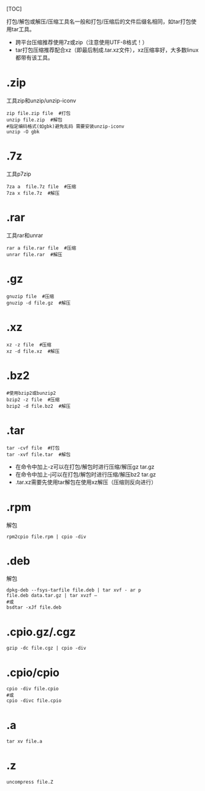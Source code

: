 [TOC]

打包/解包或解压/压缩工具名一般和打包/压缩后的文件后缀名相同，如tar打包使用tar工具。

- 跨平台压缩推荐使用7z或zip（注意使用UTF-8格式！）
- tar打包压缩推荐配合xz（即最后制成.tar.xz文件），xz压缩率好，大多数linux都带有该工具。

# .zip

工具zip和unzip/unzip-iconv

```shell
zip file.zip file  #打包
unzip file.zip  #解包
#指定编码格式(如gbk)避免乱码 需要安装unzip-iconv
unzip -O gbk
```

# .7z

工具p7zip

```shell
7za a  file.7z file  #压缩
7za x file.7z  #解压
```

# .rar

工具rar和unrar

```shell
rar a file.rar file  #压缩
unrar file.rar  #解压
```

# .gz

```shell
gnuzip file  #压缩
gnuzip -d file.gz  #解压
```

# .xz

```shell
xz -z file  #压缩
xz -d file.xz  #解压
```
# .bz2

```shell
#使用bzip2或bunzip2
bzip2 -z file  #压缩
bzip2 -d file.bz2  #解压
```
# .tar

```shell
tar -cvf file  #打包
tar -xvf file.tar  #解包
```

- 在命令中加上-z可以在打包/解包时进行压缩/解压gz tar.gz
- 在命令中加上-j可以在打包/解包时进行压缩/解压bz2 tar.gz
- .tar.xz需要先使用tar解包在使用xz解压（压缩则反向进行）

# .rpm

解包

```shell
rpm2cpio file.rpm | cpio -div 
```

# .deb

解包

```shell
dpkg-deb --fsys-tarfile file.deb | tar xvf - ar p 
file.deb data.tar.gz | tar xvzf – 
#或
bsdtar -xJf file.deb
```

# .cpio.gz/.cgz

```shell
gzip -dc file.cgz | cpio -div  
```

# .cpio/cpio

```shell
cpio -div file.cpio 
#或
cpio -divc file.cpio 
```

# .a

```shell
tar xv file.a 
```

# .z

```shell
uncompress file.Z  
```
